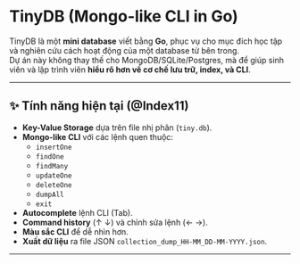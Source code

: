 # TinyDB (Mongo-like CLI in Go)

TinyDB là một **mini database** viết bằng **Go**, phục vụ cho mục đích học tập và nghiên cứu cách hoạt động của một database từ bên trong.  
Dự án này không thay thế cho MongoDB/SQLite/Postgres, mà để giúp sinh viên và lập trình viên **hiểu rõ hơn về cơ chế lưu trữ, index, và CLI**.

---

## ✨ Tính năng hiện tại (@Index11)

- **Key-Value Storage** dựa trên file nhị phân (`tiny.db`).
- **Mongo-like CLI** với các lệnh quen thuộc:
  - `insertOne`
  - `findOne`
  - `findMany`
  - `updateOne`
  - `deleteOne`
  - `dumpAll`
  - `exit`
- **Autocomplete** lệnh CLI (Tab).
- **Command history** (↑ ↓) và chỉnh sửa lệnh (← →).
- **Màu sắc CLI** để dễ nhìn hơn.
- **Xuất dữ liệu** ra file JSON `collection_dump_HH-MM_DD-MM-YYYY.json`.

---
